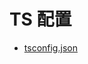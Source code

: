# TS 配置

- [tsconfig.json](https://jkchao.github.io/typescript-book-chinese/project/compilationContext.html#tsconfig-json)

